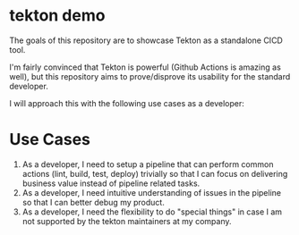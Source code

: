 # tekton demo

The goals of this repository are to showcase Tekton as a standalone CICD tool.

I'm fairly convinced that Tekton is powerful (Github Actions is amazing as well), 
but this repository aims to prove/disprove its usability for the standard developer.

I will approach this with the following use cases as a developer:

# Use Cases

1. As a developer, I need to setup a pipeline that can perform common actions (lint, build, test, deploy) trivially so that I can focus on delivering business value instead of pipeline related tasks.
1. As a developer, I need intuitive understanding of issues in the pipeline so that I can better debug my product.
1. As a developer, I need the flexibility to do "special things" in case I am not supported by the tekton maintainers at my company.